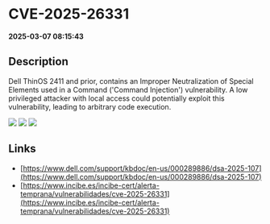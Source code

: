 # CVE-2025-26331

**2025-03-07 08:15:43**

## Description
Dell ThinOS 2411 and prior, contains an Improper Neutralization of Special Elements used in a Command ('Command Injection') vulnerability. A low privileged attacker with local access could potentially exploit this vulnerability, leading to arbitrary code execution.

![](https://img.shields.io/static/v1?label=Score&message=7.8&color=red)
![](https://img.shields.io/static/v1?label=Severity&message=HIGH&color=red)
![](https://img.shields.io/static/v1?label=CWE&message=RCE&color=green)

## Links
- [https://www.dell.com/support/kbdoc/en-us/000289886/dsa-2025-107](https://www.dell.com/support/kbdoc/en-us/000289886/dsa-2025-107)
- [https://www.incibe.es/incibe-cert/alerta-temprana/vulnerabilidades/cve-2025-26331](https://www.incibe.es/incibe-cert/alerta-temprana/vulnerabilidades/cve-2025-26331)
